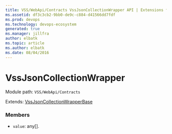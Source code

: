 ```yaml
---
title: VSS/WebApi/Contracts VssJsonCollectionWrapper API | Extensions for Azure DevOps Services
ms.assetid: df3c3cb2-9bb0-de9c-c884-d41566dd7fdf
ms.prod: devops
ms.technology: devops-ecosystem
generated: true
ms.manager: jillfra
author: elbatk
ms.topic: article
ms.author: elbatk
ms.date: 08/04/2016
---
```


# VssJsonCollectionWrapper

Module path: `VSS/WebApi/Contracts`

Extends: [VssJsonCollectionWrapperBase](../../../VSS/WebApi/Contracts/VssJsonCollectionWrapperBase.md)

### Members

* `value`: any[]. 

